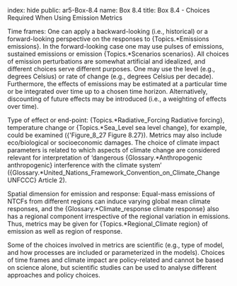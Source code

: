 index: hide
public: ar5-Box-8.4
name: Box 8.4
title: Box 8.4 - Choices Required When Using Emission Metrics

Time frames: One can apply a backward-looking (i.e., historical) or a forward-looking perspective on the responses to {Topics.*Emissions emissions}. In the forward-looking case one may use pulses of emissions, sustained emissions or emission {Topics.*Scenarios scenarios}. All choices of emission perturbations are somewhat artificial and idealized, and different choices serve different purposes. One may use the level (e.g., degrees Celsius) or rate of change (e.g., degrees Celsius per decade). Furthermore, the effects of emissions may be estimated at a particular time or be integrated over time up to a chosen time horizon. Alternatively, discounting of future effects may be introduced (i.e., a weighting of effects over time).

Type of effect or end-point: {Topics.*Radiative_Forcing Radiative forcing}, temperature change or {Topics.*Sea_Level sea level change}, for example, could be examined ({'Figure_8_27 Figure 8.27}). Metrics may also include eco/biological or socioeconomic damages. The choice of climate impact parameters is related to which aspects of climate change are considered relevant for interpretation of ‘dangerous {Glossary.*Anthropogenic anthropogenic} interference with the climate system’ ({Glossary.*United_Nations_Framework_Convention_on_Climate_Change UNFCCC} Article 2).

Spatial dimension for emission and response: Equal-mass emissions of NTCFs from different regions can induce varying global mean climate responses, and the {Glossary.*Climate_response climate response} also has a regional component irrespective of the regional variation in emissions. Thus, metrics may be given for {Topics.*Regional_Climate region} of emission as well as region of response.

Some of the choices involved in metrics are scientific (e.g., type of model, and how processes are included or parameterized in the models). Choices of time frames and climate impact are policy-related and cannot be based on science alone, but scientific studies can be used to analyse different approaches and policy choices.

